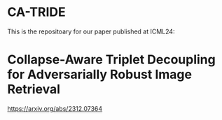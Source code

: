 # CA-TRIDE
This is the repositoary for our paper published at ICML24:

# Collapse-Aware Triplet Decoupling for Adversarially Robust Image Retrieval
https://arxiv.org/abs/2312.07364
